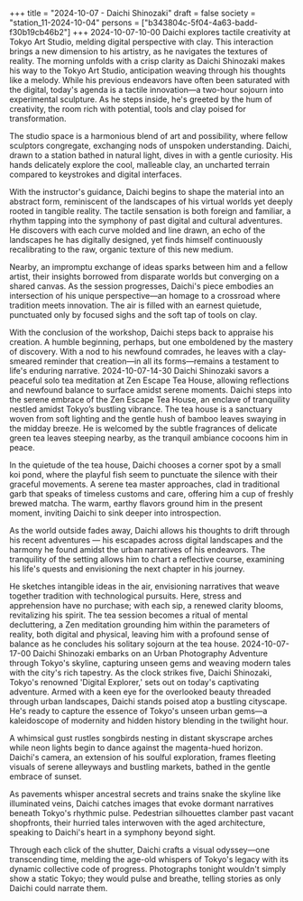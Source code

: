 +++
title = "2024-10-07 - Daichi Shinozaki"
draft = false
society = "station_11-2024-10-04"
persons = ["b343804c-5f04-4a63-badd-f30b19cb46b2"]
+++
2024-10-07-10-00
Daichi explores tactile creativity at Tokyo Art Studio, melding digital perspective with clay. This interaction brings a new dimension to his artistry, as he navigates the textures of reality.
The morning unfolds with a crisp clarity as Daichi Shinozaki makes his way to the Tokyo Art Studio, anticipation weaving through his thoughts like a melody. While his previous endeavors have often been saturated with the digital, today's agenda is a tactile innovation—a two-hour sojourn into experimental sculpture. As he steps inside, he's greeted by the hum of creativity, the room rich with potential, tools and clay poised for transformation.

The studio space is a harmonious blend of art and possibility, where fellow sculptors congregate, exchanging nods of unspoken understanding. Daichi, drawn to a station bathed in natural light, dives in with a gentle curiosity. His hands delicately explore the cool, malleable clay, an uncharted terrain compared to keystrokes and digital interfaces.

With the instructor's guidance, Daichi begins to shape the material into an abstract form, reminiscent of the landscapes of his virtual worlds yet deeply rooted in tangible reality. The tactile sensation is both foreign and familiar, a rhythm tapping into the symphony of past digital and cultural adventures. He discovers with each curve molded and line drawn, an echo of the landscapes he has digitally designed, yet finds himself continuously recalibrating to the raw, organic texture of this new medium.

Nearby, an impromptu exchange of ideas sparks between him and a fellow artist, their insights borrowed from disparate worlds but converging on a shared canvas. As the session progresses, Daichi's piece embodies an intersection of his unique perspective—an homage to a crossroad where tradition meets innovation. The air is filled with an earnest quietude, punctuated only by focused sighs and the soft tap of tools on clay.

With the conclusion of the workshop, Daichi steps back to appraise his creation. A humble beginning, perhaps, but one emboldened by the mastery of discovery. With a nod to his newfound comrades, he leaves with a clay-smeared reminder that creation—in all its forms—remains a testament to life's enduring narrative.
2024-10-07-14-30
Daichi Shinozaki savors a peaceful solo tea meditation at Zen Escape Tea House, allowing reflections and newfound balance to surface amidst serene moments.
Daichi steps into the serene embrace of the Zen Escape Tea House, an enclave of tranquility nestled amidst Tokyo’s bustling vibrance. The tea house is a sanctuary woven from soft lighting and the gentle hush of bamboo leaves swaying in the midday breeze. He is welcomed by the subtle fragrances of delicate green tea leaves steeping nearby, as the tranquil ambiance cocoons him in peace.

In the quietude of the tea house, Daichi chooses a corner spot by a small koi pond, where the playful fish seem to punctuate the silence with their graceful movements. A serene tea master approaches, clad in traditional garb that speaks of timeless customs and care, offering him a cup of freshly brewed matcha. The warm, earthy flavors ground him in the present moment, inviting Daichi to sink deeper into introspection.

As the world outside fades away, Daichi allows his thoughts to drift through his recent adventures — his escapades across digital landscapes and the harmony he found amidst the urban narratives of his endeavors. The tranquility of the setting allows him to chart a reflective course, examining his life's quests and envisioning the next chapter in his journey.

He sketches intangible ideas in the air, envisioning narratives that weave together tradition with technological pursuits. Here, stress and apprehension have no purchase; with each sip, a renewed clarity blooms, revitalizing his spirit. The tea session becomes a ritual of mental decluttering, a Zen meditation grounding him within the parameters of reality, both digital and physical, leaving him with a profound sense of balance as he concludes his solitary sojourn at the tea house.
2024-10-07-17-00
Daichi Shinozaki embarks on an Urban Photography Adventure through Tokyo's skyline, capturing unseen gems and weaving modern tales with the city's rich tapestry.
As the clock strikes five, Daichi Shinozaki, Tokyo's renowned 'Digital Explorer,' sets out on today's captivating adventure. Armed with a keen eye for the overlooked beauty threaded through urban landscapes, Daichi stands poised atop a bustling cityscape. He's ready to capture the essence of Tokyo's unseen urban gems—a kaleidoscope of modernity and hidden history blending in the twilight hour.

A whimsical gust rustles songbirds nesting in distant skyscrape arches while neon lights begin to dance against the magenta-hued horizon. Daichi's camera, an extension of his soulful exploration, frames fleeting visuals of serene alleyways and bustling markets, bathed in the gentle embrace of sunset.

As pavements whisper ancestral secrets and trains snake the skyline like illuminated veins, Daichi catches images that evoke dormant narratives beneath Tokyo's rhythmic pulse. Pedestrian silhouettes clamber past vacant shopfronts, their hurried tales interwoven with the aged architecture, speaking to Daichi's heart in a symphony beyond sight.

Through each click of the shutter, Daichi crafts a visual odyssey—one transcending time, melding the age-old whispers of Tokyo's legacy with its dynamic collective code of progress. Photographs tonight wouldn't simply show a static Tokyo; they would pulse and breathe, telling stories as only Daichi could narrate them.

